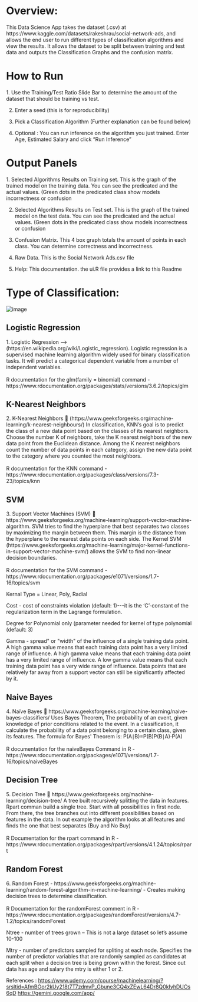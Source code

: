 <h1> Overview: </h1>
This Data Science App takes the dataset (.csv) at https://www.kaggle.com/datasets/rakeshrau/social-network-ads, and allows the end user to run different types of classification algorithms and view the results. It allows the dataset to be split between training and test data and outputs the Classification Graphs and the confusion matrix.

<h1> How to Run </h1>
1.	Use the Training/Test Ratio Slide Bar to determine the amount of the dataset that should be training vs test.

2.	Enter a seed (this is for reproducibility)
  
3.	Pick a Classification Algorithm (Further explanation can be found below)
   
4.	Optional : You can run inference on the algorithm you just trained. Enter Age, Estimated Salary and click “Run Inference”

<h1> Output Panels </h1>
1.	Selected Algorithms Results on Training set. This is the graph of the trained model on the training data. You can see the predicated and the actual values. (Green dots in the predicated class show models incorrectness or confusion

2.	Selected Algorithms Results on Test set. This is the graph of the trained model on the test data. You can see the predicated and the actual values. (Green dots in the predicated class show models incorrectness or confusion
   
3.	Confusion Matrix. This 4 box graph totals the amount of points in each class. You can determine correctness and incorrectness.
   
4.	Raw Data. This is the Social Network Ads.csv file
  
5.	Help: This documentation. the ui.R file provides a link to this Readme

<h1> Type of Classification:</h1>

![image](https://github.com/user-attachments/assets/f2d327a6-bdb3-4bd7-913d-2fb7517e6958)

<h2> Logistic Regression </h2>
1.	Logistic Regression --> (https://en.wikipedia.org/wiki/Logistic_regression). Logistic regression is a supervised machine learning algorithm widely used for binary classification tasks. It will predict a categorical dependent variable from a number of independent variables. 
<br> </br>
R documentation for the glm(family = binomial) command - https://www.rdocumentation.org/packages/stats/versions/3.6.2/topics/glm

<h2> K-Nearest Neighbors </h2>
2.	K-Nearest Neighbors  (https://www.geeksforgeeks.org/machine-learning/k-nearest-neighbours/)  In classification, KNN’s goal is to predict the class of a new data point based on the classes of its nearest neighbors. Choose the number K of neighbors, take the K nearest neighbors of the new data point from the Euclidean distance. Among the K nearest neighbors count the number of data points in each category, assign the new data point to the category where you counted the most neighbors.
<br> </br>
R documentation for the KNN command - https://www.rdocumentation.org/packages/class/versions/7.3-23/topics/knn

<h2> SVM </h2>
3.	Support Vector Machines (SVM)  https://www.geeksforgeeks.org/machine-learning/support-vector-machine-algorithm. SVM tries to find the hyperplane that best separates two classes by maximizing the margin between them. This margin is the distance from the hyperplane to the nearest data points on each side. The Kernel SVM (https://www.geeksforgeeks.org/machine-learning/major-kernel-functions-in-support-vector-machine-svm/) allows the SVM to find non-linear decision boundaries. 
<br> </br>
R documentation for the SVM command - https://www.rdocumentation.org/packages/e1071/versions/1.7-16/topics/svm

Kernal Type = Linear, Poly, Radial

Cost -  cost of constraints violation (default: 1)---it is the ‘C’-constant of the regularization term in the Lagrange formulation.

Degree for Polynomial only (parameter needed for kernel of type polynomial (default: 3)

Gamma - spread" or "width" of the influence of a single training data point. A high gamma value means that each training data point has a very limited range of influence. A high gamma value means that each training data point has a very limited range of influence. A low gamma value means that each training data point has a very wide range of influence. Data points that are relatively far away from a support vector can still be significantly affected by it.

<h2> Naive Bayes </h2>
4.	Naïve Bayes  https://www.geeksforgeeks.org/machine-learning/naive-bayes-classifiers/
 Uses Bayes Theorem, The probability of an event, given knowledge of prior conditions related to the event. In a classification, it calculate the probability of a data point belonging to a certain class, given its features.
The formula for Bayes' Theorem is:  P(A∣B)=P(B)P(B∣A)⋅P(A)
<br> </br>
R documentation for the naiveBayes Command in R - https://www.rdocumentation.org/packages/e1071/versions/1.7-16/topics/naiveBayes

<h2> Decision Tree </h2>
5.	Decision Tree  https://www.geeksforgeeks.org/machine-learning/decision-tree/
A tree built recursively splitting the data in features. Rpart comman build a single tree. Start with all possibilities in first node. From there, the tree branches out into different possibilities based on features in the data. In out example the algorithm looks at all features and finds the one that best separates (Buy and No Buy)
<br> </br>
R Documentation for the rpart command in R - https://www.rdocumentation.org/packages/rpart/versions/4.1.24/topics/rpart

<h2> Random Forest </h2>
6.	Random Forest - https://www.geeksforgeeks.org/machine-learning/random-forest-algorithm-in-machine-learning/	- Creates making decision trees to determine classification. 
<br> </br>
R Documentation for the randomForest comment in R - https://www.rdocumentation.org/packages/randomForest/versions/4.7-1.2/topics/randomForest

Ntree - number of trees grown – This is not a large dataset so let’s assume 10-100

Mtry - number of predictors sampled for spliting at each node. Specifies the number of predictor variables that are randomly sampled as candidates at each split when a decision tree is being grown within the forest. Since out data has age and salary the mtry is either 1 or 2.

References : https://www.udemy.com/course/machinelearning/?srsltid=AfmBOor2kUy218t7T7zdmvP_Gbune3CQ4xZEwL64Dr8Q0kIyhDUOs6qD
             https://gemini.google.com/app/
